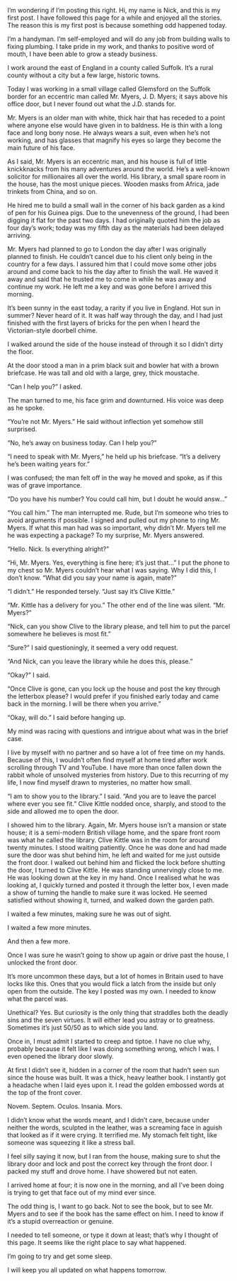 I’m wondering if I’m posting this right. Hi, my name is Nick, and this is my first post. I have followed this page for a while and enjoyed all the stories. The reason this is my first post is because something odd happened today.

I’m a handyman. I’m self-employed and will do any job from building walls to fixing plumbing. I take pride in my work, and thanks to positive word of mouth, I have been able to grow a steady business.

I work around the east of England in a county called Suffolk. It’s a rural county without a city but a few large, historic towns.

Today I was working in a small village called Glemsford on the Suffolk border for an eccentric man called Mr. Myers, J. D. Myers; it says above his office door, but I never found out what the J.D. stands for.

Mr. Myers is an older man with white, thick hair that has receded to a point where anyone else would have given in to baldness. He is thin with a long face and long bony nose. He always wears a suit, even when he’s not working, and has glasses that magnify his eyes so large they become the main future of his face.

As I said, Mr. Myers is an eccentric man, and his house is full of little knickknacks from his many adventures around the world. He’s a well-known solicitor for millionaires all over the world. His library, a small spare room in the house, has the most unique pieces. Wooden masks from Africa, jade trinkets from China, and so on.

He hired me to build a small wall in the corner of his back garden as a kind of pen for his Guinea pigs. Due to the unevenness of the ground, I had been digging it flat for the past two days. I had originally quoted him the job as four day’s work; today was my fifth day as the materials had been delayed arriving.

Mr. Myers had planned to go to London the day after I was originally planned to finish. He couldn’t cancel due to his client only being in the country for a few days. I assured him that I could move some other jobs around and come back to his the day after to finish the wall. He waved it away and said that he trusted me to come in while he was away and continue my work. He left me a key and was gone before I arrived this morning.

It’s been sunny in the east today, a rarity if you live in England. Hot sun in summer? Never heard of it. It was half way through the day, and I had just finished with the first layers of bricks for the pen when I heard the Victorian-style doorbell chime.

I walked around the side of the house instead of through it so I didn’t dirty the floor.

At the door stood a man in a prim black suit and bowler hat with a brown briefcase. He was tall and old with a large, grey, thick moustache.

“Can I help you?” I asked.

The man turned to me, his face grim and downturned. His voice was deep as he spoke.

“You’re not Mr. Myers.” He said without inflection yet somehow still surprised.

“No, he’s away on business today. Can I help you?”

“I need to speak with Mr. Myers,” he held up his briefcase. “It’s a delivery he’s been waiting years for.”

I was confused; the man felt off in the way he moved and spoke, as if this was of grave importance.

“Do you have his number? You could call him, but I doubt he would answ…”

“You call him.” The man interrupted me. Rude, but I’m someone who tries to avoid arguments if possible. I signed and pulled out my phone to ring Mr. Myers. If what this man had was so important, why didn’t Mr. Myers tell me he was expecting a package? To my surprise, Mr. Myers answered.

“Hello. Nick. Is everything alright?”

“Hi, Mr. Myers. Yes, everything is fine here; it’s just that…” I put the phone to my chest so Mr. Myers couldn’t hear what I was saying. Why I did this, I don’t know. “What did you say your name is again, mate?”

“I didn’t.” He responded tersely. “Just say it’s Clive Kittle.”

“Mr. Kittle has a delivery for you.” The other end of the line was silent. “Mr. Myers?”

“Nick, can you show Clive to the library please, and tell him to put the parcel somewhere he believes is most fit.”

“Sure?” I said questioningly, it seemed a very odd request.

“And Nick, can you leave the library while he does this, please.”

“Okay?” I said.

“Once Clive is gone, can you lock up the house and post the key through the letterbox please? I would prefer if you finished early today and came back in the morning. I will be there when you arrive.”

“Okay, will do.” I said before hanging up.

My mind was racing with questions and intrigue about what was in the brief case.

I live by myself with no partner and so have a lot of free time on my hands. Because of this, I wouldn’t often find myself at home tired after work scrolling through TV and YouTube. I have more than once fallen down the rabbit whole of unsolved mysteries from history. Due to this recurring of my life, I now find myself drawn to mysteries, no matter how small.

“I am to show you to the library.” I said. “And you are to leave the parcel where ever you see fit.” Clive Kittle nodded once, sharply, and stood to the side and allowed me to open the door.

I showed him to the library. Again, Mr. Myers house isn’t a mansion or state house; it is a semi-modern British village home, and the spare front room was what he called the library. Clive Kittle was in the room for around twenty minutes. I stood waiting patiently. Once he was done and had made sure the door was shut behind him, he left and waited for me just outside the front door. I walked out behind him and flicked the lock before shutting the door, I turned to Clive Kittle. He was standing unnervingly close to me. He was looking down at the key in my hand. Once I realised what he was looking at, I quickly turned and posted it through the letter box, I even made a show of turning the handle to make sure it was locked. He seemed satisfied without showing it, turned, and walked down the garden path.

I waited a few minutes, making sure he was out of sight.

I waited a few more minutes.

And then a few more.

Once I was sure he wasn’t going to show up again or drive past the house, I unlocked the front door.

It’s more uncommon these days, but a lot of homes in Britain used to have locks like this. Ones that you would flick a latch from the inside but only open from the outside. The key I posted was my own. I needed to know what the parcel was.

Unethical? Yes. But curiosity is the only thing that straddles both the deadly sins and the seven virtues. It will either lead you astray or to greatness. Sometimes it’s just 50/50 as to which side you land.

Once in, I must admit I started to creep and tiptoe. I have no clue why, probably because it felt like I was doing something wrong, which I was. I even opened the library door slowly.

At first I didn’t see it, hidden in a corner of the room that hadn’t seen sun since the house was built. It was a thick, heavy leather book. I instantly got a headache when I laid eyes upon it. I read the golden embossed words at the top of the front cover.

Novem. Septem. Oculos. Insania. Mors.

I didn’t know what the words meant, and I didn’t care, because under neither the words, sculpted in the leather, was a screaming face in aguish that looked as if it were crying. It terrified me. My stomach felt tight, like someone was squeezing it like a stress ball.

I feel silly saying it now, but I ran from the house, making sure to shut the library door and lock and post the correct key through the front door. I packed my stuff and drove home. I have showered but not eaten.

I arrived home at four; it is now one in the morning, and all I’ve been doing is trying to get that face out of my mind ever since.

The odd thing is, I want to go back. Not to see the book, but to see Mr. Myers and to see if the book has the same effect on him. I need to know if it’s a stupid overreaction or genuine.

I needed to tell someone, or type it down at least; that’s why I thought of this page. It seems like the right place to say what happened.

I’m going to try and get some sleep.

I will keep you all updated on what happens tomorrow.